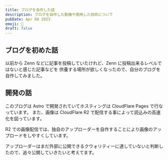 ```yaml
---
title: ブログを自作した話
description: ブログを自作した動機や使用した技術について
pubDate: Apr 08 2023
emoji: 🦊
draft: false
---
```


## ブログを初めた話

以前から Zenn などに記事を投稿していたけれど、Zenn
に投稿出来るレベルではないと感じた記事などを
供養する場所が欲しくなったので、自分のブログを自作してみました。

## 開発の話

このブログは Astro で開発されていてホスティングは CloudFlare Pages
で行なっています。 また、画像は CloudFlare R2
で配信する事によって読込みの高速化を図っています。

R2
での画像配信では、独自のアップローダーを自作することにより画像のアップロードをしやすくしています。

アップローダーはまだ外部に公開できるクウォリティーに達していないと判断したので、追々公開していきたいと考えてます。
